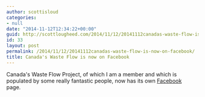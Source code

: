 ```yaml
---
author: scottisloud
categories:
- null
date: "2014-11-12T12:34:22+00:00"
guid: http://scottlougheed.com/2014/11/12/20141112canadas-waste-flow-is-now-on-facebook/
id: 33
layout: post
permalink: /2014/11/12/20141112canadas-waste-flow-is-now-on-facebook/
title: Canada's Waste Flow is now on Facebook
---
```

Canada's Waste Flow Project, of which I am a member and which is populated by some really fantastic people, now has its own <a target="_blank" href="https://www.facebook.com/canadaswasteflow">Facebook</a> page.&nbsp;